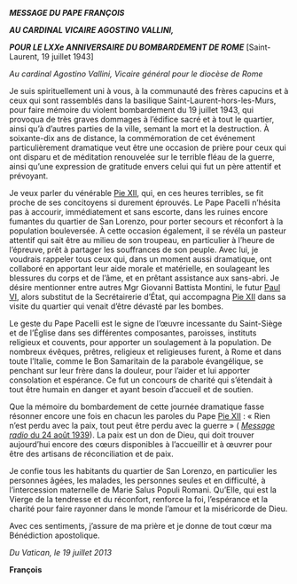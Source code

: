 ***MESSAGE DU PAPE FRANÇOIS***

***AU CARDINAL VICAIRE AGOSTINO VALLINI,***

***POUR LE LXXe ANNIVERSAIRE DU BOMBARDEMENT DE ROME*** \[Saint-Laurent, 19 juillet 1943\]

*Au cardinal Agostino Vallini, Vicaire général pour le diocèse de Rome*

Je suis spirituellement uni à vous, à la communauté des frères capucins et à ceux qui sont rassemblés dans la basilique Saint-Laurent-hors-les-Murs, pour faire mémoire du violent bombardement du 19 juillet 1943, qui provoqua de très graves dommages à l’édifice sacré et à tout le quartier, ainsi qu’à d’autres parties de la ville, semant la mort et la destruction. À soixante-dix ans de distance, la commémoration de cet événement particulièrement dramatique veut être une occasion de prière pour ceux qui ont disparu et de méditation renouvelée sur le terrible fléau de la guerre, ainsi qu’une expression de gratitude envers celui qui fut un père attentif et prévoyant.

Je veux parler du vénérable [Pie XII](http://www.vatican.va/holy_father/pius_xii/index_fr.htm), qui, en ces heures terribles, se fit proche de ses concitoyens si durement éprouvés. Le Pape Pacelli n’hésita pas à accourir, immédiatement et sans escorte, dans les ruines encore fumantes du quartier de San Lorenzo, pour porter secours et réconfort à la population bouleversée. À cette occasion également, il se révéla un pasteur attentif qui sait être au milieu de son troupeau, en particulier à l’heure de l’épreuve, prêt à partager les souffrances de son peuple. Avec lui, je voudrais rappeler tous ceux qui, dans un moment aussi dramatique, ont collaboré en apportant leur aide morale et matérielle, en soulageant les blessures du corps et de l’âme, et en prêtant assistance aux sans-abri. Je désire mentionner entre autres Mgr Giovanni Battista Montini, le futur [Paul VI](http://www.vatican.va/holy_father/paul_vi/index_fr.htm), alors substitut de la Secrétairerie d’État, qui accompagna [Pie XII](http://www.vatican.va/holy_father/pius_xii/index_fr.htm) dans sa visite du quartier qui venait d’être dévasté par les bombes.

Le geste du Pape Pacelli est le signe de l’œuvre incessante du Saint-Siège et de l’Église dans ses différentes composantes, paroisses, instituts religieux et couvents, pour apporter un soulagement à la population. De nombreux évêques, prêtres, religieux et religieuses furent, à Rome et dans toute l’Italie, comme le Bon Samaritain de la parabole évangélique, se penchant sur leur frère dans la douleur, pour l’aider et lui apporter consolation et espérance. Ce fut un concours de charité qui s’étendait à tout être humain en danger et ayant besoin d’accueil et de soutien.

Que la mémoire du bombardement de cette journée dramatique fasse résonner encore une fois en chacun les paroles du Pape [Pie XII](http://www.vatican.va/holy_father/pius_xii/index_fr.htm) : « Rien n’est perdu avec la paix, tout peut être perdu avec la guerre » ( [*Message radio* du 24 août 1939](http://www.vatican.va/holy_father/pius_xii/speeches/1939/documents/hf_p-xii_spe_19390824_ora-grave_fr.html)). La paix est un don de Dieu, qui doit trouver aujourd’hui encore des cœurs disponibles à l’accueillir et à œuvrer pour être des artisans de réconciliation et de paix.

Je confie tous les habitants du quartier de San Lorenzo, en particulier les personnes âgées, les malades, les personnes seules et en difficulté, à l’intercession maternelle de Marie Salus Populi Romani. Qu’Elle, qui est la Vierge de la tendresse et du réconfort, renforce la foi, l’espérance et la charité pour faire rayonner dans le monde l’amour et la miséricorde de Dieu.

Avec ces sentiments, j’assure de ma prière et je donne de tout cœur ma Bénédiction apostolique.

*Du Vatican, le 19 juillet 2013*

**François**